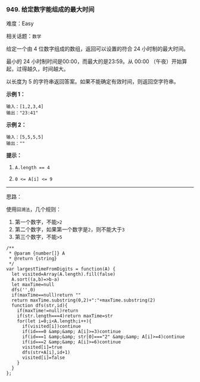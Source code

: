 ### 949. 给定数字能组成的最大时间

难度：Easy

相关话题：`数学`

给定一个由 4 位数字组成的数组，返回可以设置的符合 24 小时制的最大时间。



最小的 24 小时制时间是00:00，而最大的是23:59。从 00:00 （午夜）开始算起，过得越久，时间越大。



以长度为 5 的字符串返回答案。如果不能确定有效时间，则返回空字符串。







**示例 1：** 



```
输入：[1,2,3,4]
输出："23:41"
```


**示例 2：** 



```
输入：[5,5,5,5]
输出：""
```






**提示：** 




1.  `A.length == 4` 

2.  `0 <= A[i] <= 9` 






-----

思路：

使用`回溯法`，几个规则：

1. 第一个数字，不能`>2`
2. 第二个数字，如果第一个数字是`2`，则不能大于`3`
3. 第三个数字，不能`>5`

```
/**
 * @param {number[]} A
 * @return {string}
 */
var largestTimeFromDigits = function(A) {
  let visited=Array(A.length).fill(false)
  A.sort((a,b)=>b-a)
  let maxTime=null
  dfs('',0)
  if(maxTime==null)return ""
  return maxTime.substring(0,2)+":"+maxTime.substring(2)
  function dfs(str,id){
    if(maxTime!=null)return
    if(str.length===4)return maxTime=str
    for(let i=0;i<A.length;i++){
      if(visited[i])continue
      if(id===0 &amp;&amp; A[i]>=3)continue
      if(id===1 &amp;&amp; str[0]==="2" &amp;&amp; A[i]>=4)continue
      if(id===2 &amp;&amp; A[i]>=6)continue
      visited[i]=true
      dfs(str+A[i],id+1)
      visited[i]=false
    }
  }
};
```

